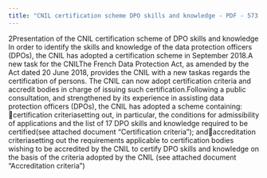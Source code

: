 ```yaml
---
title: "CNIL certification scheme DPO skills and knowledge - PDF - 573 ko"
---
```


2Presentation of the CNIL certification scheme of DPO skills and knowledge In order to identify the skills and knowledge of the data protection officers (DPOs), the CNIL has adopted a certification scheme in September 2018.A new task for the CNILThe French Data Protection Act, as amended by the Act dated 20 June 2018, provides the CNIL with a new taskas regards the certification of persons. The CNIL can now adopt certification criteria and accredit bodies in charge of issuing such certification.Following a public consultation, and strengthened by its experience in assisting data protection officers (DPOs), the CNIL has adopted a scheme containing: certification criteriasetting out, in particular, the conditions for admissibility of applications and the list of 17 DPO skills and knowledge required to be certified(see attached document “Certification criteria”); andaccreditation criteriasetting out the requirements applicable to certification bodies wishing to be accredited by the CNIL to certify DPO skills and knowledge on the basis of the criteria adopted by the CNIL (see attached document “Accreditation criteria”)

